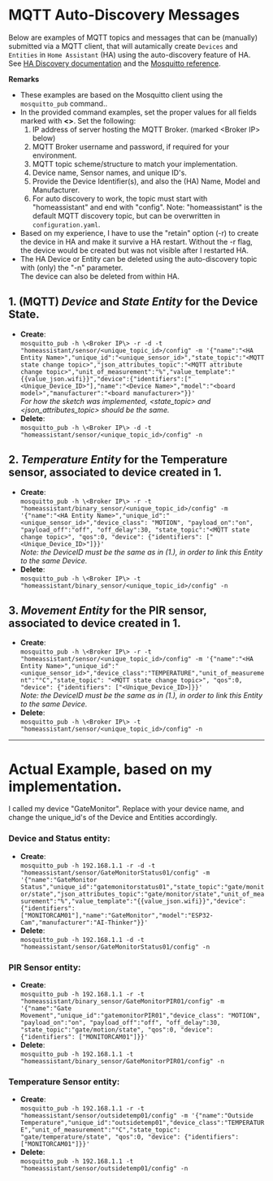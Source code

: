 # MQTT Auto-Discovery Messages

Below are examples of MQTT topics and messages that can be (manually) submitted via a MQTT client, that will autamically create `Devices` and `Entities` in `Home Assistant` (HA) using the auto-discovery feature of HA.  
See [HA Discovery documentation](https://www.home-assistant.io/docs/mqtt/discovery/) and the [Mosquitto reference](https://mosquitto.org/man/mosquitto_pub-1.html). 

**Remarks**
- These examples are based on the Mosquitto client using the `mosquitto_pub` command..
- In the provided command examples, set the proper values for all fields marked with **<>**. Set the following:
  1) IP address of server hosting the MQTT Broker. (marked \<Broker IP\> below)
  2) MQTT Broker username and password, if required for your environment.
  3) MQTT topic scheme/structure to match your implementation.
  4) Device name, Sensor names, and unique ID's.
  5) Provide the Device Identifier(s), and also the (HA) Name, Model and Manufacturer. 
  6) For auto discovery to work, the topic must start with "homeassistant" and end with "config".
  Note: "homeassistant" is the default MQTT discovery topic, but can be overwritten in `configuration.yaml`.
- Based on my experience, I have to use the "retain" option (-r) to create the device in HA and make it survive a HA restart. Without the -r flag, the device would be created but was not visible after I restarted HA.
- The HA Device or Entity can be deleted using the auto-discovery topic with (only) the "-n" parameter.   
The device can also be deleted from within HA.

## 1. (MQTT) *Device* and *State Entity* for the Device State.
- **Create**:   
	```mosquitto_pub -h \<Broker IP\> -r -d -t "homeassistant/sensor/<unique_topic_id>/config" -m '{"name":"<HA Entity Name>","unique_id":"<unique_sensor_id>","state_topic":"<MQTT state change topic>","json_attributes_topic":"<MQTT attribute change topic>","unit_of_measurement":"%","value_template":"{{value_json.wifi}}","device":{"identifiers":["<Unique_Device_ID>"],"name":"<Device Name>","model":"<board model>","manufacturer":"<board manufacturer>"}}' ```   
  *For how the sketch was implemented, <state_topic> and <json_attributes_topic> should be the same.*
- **Delete**:   
  ```mosquitto_pub -h \<Broker IP\> -d -t "homeassistant/sensor/<unique_topic_id>/config" -n ```


## 2. *Temperature Entity* for the Temperature sensor, associated to device created in 1.
- **Create**:   
	```mosquitto_pub -h \<Broker IP\> -r -t "homeassistant/binary_sensor/<unique_topic_id>/config" -m '{"name":"<HA Entity Name>","unique_id":"<unique_sensor_id>","device_class": "MOTION", "payload_on":"on", "payload_off":"off", "off_delay":30, "state_topic":"<MQTT state change topic>", "qos":0, "device": {"identifiers": ["<Unique_Device_ID>"]}}' ```   
  *Note: the DeviceID must be the same as in (1.), in order to link this Entity to the same Device.*
- **Delete**:   
	```mosquitto_pub -h \<Broker IP\> -t "homeassistant/binary_sensor/<unique_topic_id>/config" -n ```
   
   
## 3. *Movement Entity* for the PIR sensor, associated to device created in 1.
- **Create**:   
  ```mosquitto_pub -h \<Broker IP\> -r -t "homeassistant/sensor/<unique_topic_id>/config" -m '{"name":"<HA Entity Name>","unique_id":"<unique_sensor_id>","device_class":"TEMPERATURE","unit_of_measurement":"°C","state_topic": "<MQTT state change topic>", "qos":0, "device": {"identifiers": ["<Unique_Device_ID>]}}' ```   
  *Note: the DeviceID must be the same as in (1.), in order to link this Entity to the same Device.*
- **Delete**:   
	```mosquitto_pub -h \<Broker IP\> -t "homeassistant/sensor/<unique_topic_id>/config" -n ```   
   
      
----      
   
   
# Actual Example, based on my implementation. 
  I called my device "GateMonitor". Replace with your device name, and change the unique_id's of the Device and Entities accordingly.
   
### Device and Status entity:
- **Create**:   
	```mosquitto_pub -h 192.168.1.1 -r -d -t "homeassistant/sensor/GateMonitorStatus01/config" -m '{"name":"GateMonitor Status","unique_id":"gatemonitorstatus01","state_topic":"gate/monitor/state","json_attributes_topic":"gate/monitor/state","unit_of_measurement":"%","value_template":"{{value_json.wifi}}","device":{"identifiers":["MONITORCAM01"],"name":"GateMonitor","model":"ESP32-Cam","manufacturer":"AI-Thinker"}}' ```
- **Delete**:   
 ```mosquitto_pub -h 192.168.1.1 -d -t "homeassistant/sensor/GateMonitorStatus01/config" -n ```
   
### PIR Sensor entity:
- **Create**:   
	`mosquitto_pub -h 192.168.1.1 -r -t "homeassistant/binary_sensor/GateMonitorPIR01/config" -m '{"name":"Gate Movement","unique_id":"gatemonitorPIR01","device_class": "MOTION", "payload_on":"on", "payload_off":"off", "off_delay":30, "state_topic":"gate/motion/state", "qos":0, "device": {"identifiers": ["MONITORCAM01"]}}' `
- **Delete**:   
	`mosquitto_pub -h 192.168.1.1 -t "homeassistant/binary_sensor/GateMonitorPIR01/config" -n `

### Temperature Sensor entity:
- **Create**:   
  ```mosquitto_pub -h 192.168.1.1 -r -t "homeassistant/sensor/outsidetemp01/config" -m '{"name":"Outside Temperature","unique_id":"outsidetemp01","device_class":"TEMPERATURE","unit_of_measurement":"°C","state_topic": "gate/temperature/state", "qos":0, "device": {"identifiers": ["MONITORCAM01"]}}' ```
- **Delete**:   
	```mosquitto_pub -h 192.168.1.1 -t "homeassistant/sensor/outsidetemp01/config" -n ```
